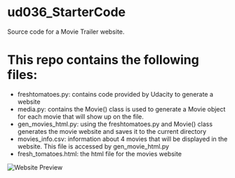 # ud036_StarterCode
Source code for a Movie Trailer website.

# This repo contains the following files:

- freshtomatoes.py: contains code provided by Udacity to generate a website
- media.py: contains the Movie() class is used to generate a Movie object for each movie that will show up on the file. 
- gen_movies_html.py: using the freshtomatoes.py and Movie() class generates the movie website and saves it to the current directory
- movies_info.csv: information about 4 movies that will be displayed in the website. This file is accessed by gen_movie_html.py
- fresh_tomatoes.html: the html file for the movies website

![Website Preview](https://github.com/ysriram1/)

